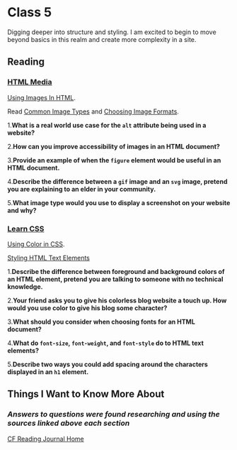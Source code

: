 # Class 5

Digging deeper into structure and styling. I am excited to begin to move beyond basics in this realm and create more complexity in a site.

## Reading

### [HTML Media](https://developer.mozilla.org/en-US/docs/Learn/HTML/Multimedia_and_embedding)

[Using Images In HTML](https://developer.mozilla.org/en-US/docs/Learn/HTML/Multimedia_and_embedding/Images_in_HTML).

Read [Common Image Types](https://developer.mozilla.org/en-US/docs/Web/Media/Formats/Image_types) and [Choosing Image Formats](https://developer.mozilla.org/en-US/docs/Web/Media/Formats/Image_types#choosing_an_image_format).

1.**What is a real world use case for the `alt` attribute being used in a website?**

2.**How can you improve accessibility of images in an HTML document?**

3.**Provide an example of when the `figure` element would be useful in an HTML document.**

4.**Describe the difference between a `gif` image and an `svg` image, pretend you are explaining to an elder in your community.**

5.**What image type would you use to display a screenshot on your website and why?**

### [Learn CSS](https://developer.mozilla.org/en-US/docs/Learn/CSS)

[Using Color in CSS](https://developer.mozilla.org/en-US/docs/Web/CSS/CSS_Colors/Applying_color).

[Styling HTML Text Elements](https://developer.mozilla.org/en-US/docs/Learn/CSS/Styling_text/Fundamentals)

1.**Describe the difference between foreground and background colors of an HTML element, pretend you are talking to someone with no technical knowledge.**

2.**Your friend asks you to give his colorless blog website a touch up. How would you use color to give his blog some character?**

3.**What should you consider when choosing fonts for an HTML document?**

4.**What do `font-size`, `font-weight`, and `font-style` do to HTML text elements?**

5.**Describe two ways you could add spacing around the characters displayed in an `h1` element.**

## Things I Want to Know More About

### ***Answers to questions were found researching and using the sources linked above each section***

[CF Reading Journal Home](../README.md)
